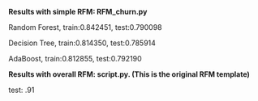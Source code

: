 

**Results with simple RFM: RFM_churn.py**

Random Forest, train:0.842451, test:0.790098

Decision Tree, train:0.814350, test:0.785914

AdaBoost, train:0.812855, test:0.792190



**Results with overall RFM: script.py. (This is the original RFM template)**

test: .91
